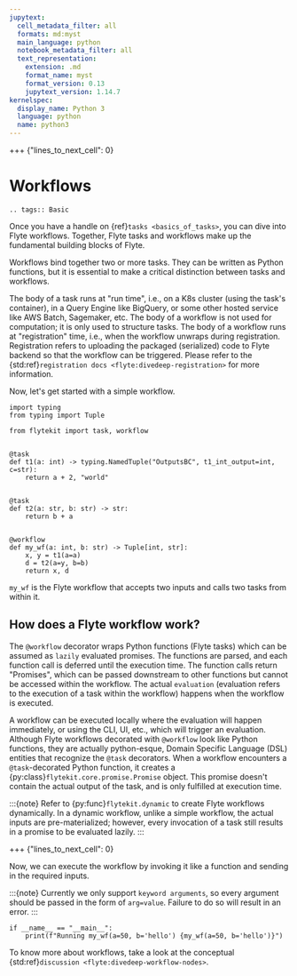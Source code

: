 ```yaml
---
jupytext:
  cell_metadata_filter: all
  formats: md:myst
  main_language: python
  notebook_metadata_filter: all
  text_representation:
    extension: .md
    format_name: myst
    format_version: 0.13
    jupytext_version: 1.14.7
kernelspec:
  display_name: Python 3
  language: python
  name: python3
---
```


+++ {"lines_to_next_cell": 0}

# Workflows

```{eval-rst}
.. tags:: Basic
```

Once you have a handle on {ref}`tasks <basics_of_tasks>`, you can dive into Flyte workflows.
Together, Flyte tasks and workflows make up the fundamental building blocks of Flyte.

Workflows bind together two or more tasks. They can be written as Python functions, but it is essential to make a
critical distinction between tasks and workflows.

The body of a task runs at "run time", i.e., on a K8s cluster (using the task's container), in a Query
Engine like BigQuery, or some other hosted service like AWS Batch, Sagemaker, etc. The body of a
workflow is not used for computation; it is only used to structure tasks.
The body of a workflow runs at "registration" time, i.e., when the workflow unwraps during registration.
Registration refers to uploading the packaged (serialized) code to Flyte backend so that the workflow can be triggered.
Please refer to the {std:ref}`registration docs <flyte:divedeep-registration>` for more information.

Now, let's get started with a simple workflow.

```{code-cell}
import typing
from typing import Tuple

from flytekit import task, workflow


@task
def t1(a: int) -> typing.NamedTuple("OutputsBC", t1_int_output=int, c=str):
    return a + 2, "world"


@task
def t2(a: str, b: str) -> str:
    return b + a


@workflow
def my_wf(a: int, b: str) -> Tuple[int, str]:
    x, y = t1(a=a)
    d = t2(a=y, b=b)
    return x, d
```

`my_wf` is the Flyte workflow that accepts two inputs and calls two tasks from within it.

## How does a Flyte workflow work?

The `@workflow` decorator wraps Python functions (Flyte tasks) which can be assumed as `lazily` evaluated promises. The functions are
parsed, and each function call is deferred until the execution time. The function calls return "Promises", which can be
passed downstream to other functions but cannot be accessed within the workflow.
The actual `evaluation` (evaluation refers to the execution of a task within the workflow) happens when the
workflow is executed.

A workflow can be executed locally where the evaluation will happen immediately, or using the CLI, UI, etc., which will trigger an evaluation.
Although Flyte workflows decorated with `@workflow` look like Python functions, they are actually python-esque, Domain Specific Language (DSL) entities
that recognize the `@task` decorators. When a workflow encounters a `@task`-decorated Python function, it creates a
{py:class}`flytekit.core.promise.Promise` object. This promise doesn't contain the actual output of the task, and is only fulfilled at execution time.

:::{note}
Refer to {py:func}`flytekit.dynamic` to create Flyte workflows dynamically. In a dynamic workflow, unlike a simple workflow,
the actual inputs are pre-materialized; however, every invocation of a task still
results in a promise to be evaluated lazily.
:::

+++ {"lines_to_next_cell": 0}

Now, we can execute the workflow by invoking it like a function and sending in the required inputs.

:::{note}
Currently we only support `keyword arguments`, so
every argument should be passed in the form of `arg=value`. Failure to do so
will result in an error.
:::

```{code-cell}
if __name__ == "__main__":
    print(f"Running my_wf(a=50, b='hello') {my_wf(a=50, b='hello')}")
```

To know more about workflows, take a look at the conceptual {std:ref}`discussion <flyte:divedeep-workflow-nodes>`.
